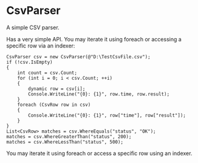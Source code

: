 CsvParser
=========

A simple CSV parser. 

Has a very simple API. You may iterate it using foreach or accessing a specific row via an indexer:

    CsvParser csv = new CsvParser(@"D:\TestCsvFile.csv");
    if (!csv.IsEmpty)
    {
        int count = csv.Count;
        for (int i = 0; i < csv.Count; ++i)
        {
            dynamic row = csv[i];
            Console.WriteLine("{0}: {1}", row.time, row.result);
        }
        foreach (CsvRow row in csv)
        {
            Console.WriteLine("{0}: {1}", row["time"], row["result"]);
        }
    }
    List<CsvRow> matches = csv.WhereEquals("status", "OK");
    matches = csv.WhereGreaterThan("status", 200);
    matches = csv.WhereLessThan("status", 500);
    
You may iterate it using foreach or access a specific row using an indexer.
